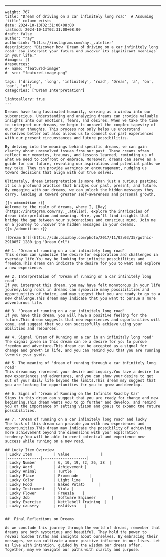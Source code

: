 ---
    weight: 767
    title: "Dream of driving on a car infinitely long road"  # Assuming 'title' column exists
    date: 2024-10-13T02:31:00+08:00
    lastmod: 2024-10-13T02:31:00+08:00
    draft: false
    author: "ray"
    authorLink: "https://instagram.com/ray._.atelier"
    description: "Discover how 'Dream of driving on a car infinitely long road' can interpret your future and uncover its significant meanings in your life."
    #images: []
    #resources:
    #- name: "featured-image"
    #  src: "featured-image.png"
    
    tags: ['driving', 'long', 'infinitely', 'road', 'Dream', 'a', 'on', 'car', 'of']
    categories: ["Dream Interpretation"]
    
    lightgallery: true
    ---
    
    Dreams have long fascinated humanity, serving as a window into our subconscious. Understanding and analyzing dreams can provide valuable insights into our emotions, fears, and desires. When we take the time to interpret our dreams, we begin to unravel the complex tapestry of our inner thoughts. This process not only helps us understand ourselves better but also allows us to connect our past experiences with our present circumstances and future possibilities.
    
    By delving into the meanings behind specific dreams, we can gain clarity about unresolved issues from our past. These dreams often reflect our memories, traumas, and lessons learned, reminding us of what we need to confront or embrace. Moreover, dreams can serve as a guide for our future, revealing our aspirations and potential paths we may take. They can provide warnings or encouragement, nudging us toward decisions that align with our true selves.
    
    Ultimately, dream interpretation is more than just a curious pastime; it is a profound practice that bridges our past, present, and future. By engaging with our dreams, we can unlock the hidden messages they carry, leading us toward greater self-awareness and personal growth.
    
    {{< admonition >}}
    Welcome to the realm of dreams, where I, [Ray](https://instagram.com/ray._.atelier), explore the intricacies of dream interpretation and meaning. Here, you’ll find insights that bridge the gap between your subconscious and conscious mind. Join me on a journey to uncover the hidden messages in your dreams.
    {{< /admonition >}}
    
    ![Dream Grl](https://cdn.pixabay.com/photo/2017/11/02/03/35/gothic-2910057_1280.jpg "Dream Grl")
    
    ## 1. 'Dream of running on a car infinitely long road'
    This dream can symbolize the desire for exploration and challenges in everyday life.You may be looking for infinite possibilities and freedom.This dream can indicate the desire for you to want and explore a new experience.
    
    ## 2. Interpretation of 'Dream of running on a car infinitely long road'
    If you interpret this dream, you may have felt monotonous in your life journey.Long roads in dreams can symbolize many possibilities and opportunities of choice, and may suggest that you are ready to go to a new challenge.This dream may indicate that you want to pursue a more adventurous life.
    
    ## 3. 'Dream of running on a car infinitely long road'
    If you have this dream, you will have a positive feeling for the future.This dream suggests that new experiences and opportunities will come, and suggest that you can successfully achieve using your abilities and resources.
    
    ## 4. Signal 'Dream of Running on a car in an infinitely long road'
    The signal given in this dream can be a desire for you to pursue freedom and adventure.This dream can be accepted as a signal for change and growth in life, and you can remind you that you are running towards your goals.
    
    ## 5. The meaning of 'dream of running through a car infinitely long road'
    This dream may represent your desire and inquiry.You have a desire for new experiences and adventures, and you can show your desire to get out of your daily life beyond the limits.This dream may suggest that you are looking for opportunities for you to grow and develop.
    
    ## 6. Signs of 'Dream of Running on the Infinite Road by Car'
    Signs in this dream can suggest that you are ready for change and new beginning.This dream wants you to go further and develop, and remind you of the importance of setting vision and goals to expand the future possibilities.
    
    ## 7. 'Dream of running on a car infinitely long road' and lucky
    The luck of this dream can provide you with new experiences and opportunities.This dream may indicate the possibility of achieving more achievement beyond the dimensions with your exploration tendency.You will be able to exert potential and experience new success while running on a new road.
    
    ## Lucky Item Overview
    | Lucky Item          | Value              |
    |---------------|--------------------|
    | Lucky Number        | 6, 10, 19, 22, 26, 38  |
    | Lucky Word          | Achievement |
    | Lucky Animal        | Turtle |
    | Lucky Place         | Promenade     |
    | Lucky Color         | Light lime     |
    | Lucky Food          | Baked Potato      |
    | Lucky Instrument    | Viola |
    | Lucky Flower        | Freesia    |
    | Lucky Job           | Software Engineer       |
    | Lucky Exercise      | Kettlebell Training  |
    | Lucky Country       | Maldives    |
    
    
    ##  Final Reflections on Dreams
    
    As we conclude this journey through the world of dreams, remember that dreams are both mysterious and beautiful. They hold the power to reveal hidden truths and insights about ourselves. By embracing their messages, we can cultivate a more positive influence in our lives. Let us live with intention, guided by the wisdom our dreams offer. Together, may we navigate our paths with clarity and purpose.
    
